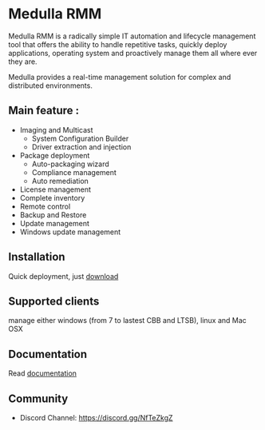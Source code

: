 # Medulla RMM

Medulla RMM is a radically simple IT automation and lifecycle management tool that offers the ability to handle repetitive tasks, quickly deploy applications, operating system and proactively manage them all where ever they are. 

Medulla provides a real-time management solution for complex and distributed environments.

## Main feature :

* Imaging and Multicast
  * System Configuration Builder
  * Driver extraction and injection
* Package deployment
  * Auto-packaging wizard
  * Compliance management
  * Auto remediation
* License management
* Complete inventory
* Remote control
* Backup and Restore
* Update management
* Windows update management

## Installation

Quick deployment, just [download](https://medulla-tech.io/telecharger-medulla/)

## Supported clients

 manage either windows (from 7 to lastest CBB and LTSB), linux and Mac OSX 

## Documentation

Read [documentation](https://medulla-doc.readthedocs.io/fr/latest/) 

## Community

* Discord Channel: https://discord.gg/NfTeZkgZ
